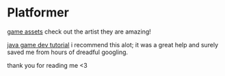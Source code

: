 ﻿# Platformer

[game assets](https://trixelized.itch.io/starstring-fields)
check out the artist they are amazing!

[java game dev tutorial](https://www.youtube.com/playlist?list=PL4rzdwizLaxYmltJQRjq18a9gsSyEQQ-0)
i recommend this alot; it was a great help and surely saved me from hours of dreadful googling. 

thank you for reading me <3

